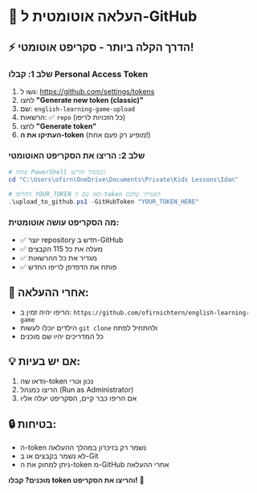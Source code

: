 # 🚀 העלאה אוטומטית ל-GitHub

## ⚡ הדרך הקלה ביותר - סקריפט אוטומטי!

### שלב 1: קבלו Personal Access Token
1. גשו ל: https://github.com/settings/tokens
2. לחצו **"Generate new token (classic)"**
3. שם: `english-learning-game-upload`
4. הרשאות: ✅ `repo` (כל הזכויות לריפו)
5. לחצו **"Generate token"**
6. **העתיקו את ה-token** (מופיע רק פעם אחת!)

### שלב 2: הריצו את הסקריפט האוטומטי

```powershell
# פתחו PowerShell כמנהל והריצו:
cd "C:\Users\ofirn\OneDrive\Documents\Private\Kids Lessons\Idan"

# החליפו YOUR_TOKEN כאן עם ה-token האמיתי שלכם
.\upload_to_github.ps1 -GitHubToken "YOUR_TOKEN_HERE"
```

### מה הסקריפט עושה אוטומטית:
- ✅ יוצר repository חדש ב-GitHub
- ✅ מעלה את כל 115 הקבצים
- ✅ מגדיר את כל ההרשאות
- ✅ פותח את הדפדפן לריפו החדש

## 🎯 אחרי ההעלאה:
- הריפו יהיה זמין ב: `https://github.com/ofirnichtern/english-learning-game`
- הילדים יוכלו לעשות `git clone` ולהתחיל לפתח
- כל המדריכים יהיו שם מוכנים

## 💡 אם יש בעיות:
1. וודאו שה-token נכון וטרי
2. הריצו כמנהל (Run as Administrator)
3. אם הריפו כבר קיים, הסקריפט יעלה אליו

## 🔒 בטיחות:
- ה-token נשמר רק בזיכרון במהלך ההעלאה
- לא נשמר בקבצים או ב-Git
- ניתן למחוק את ה-token מ-GitHub אחרי ההעלאה

**מוכנים? קבלו token והריצו את הסקריפט!** 🚀